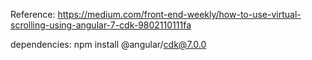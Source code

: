 Reference:
https://medium.com/front-end-weekly/how-to-use-virtual-scrolling-using-angular-7-cdk-9802110111fa

dependencies:
npm install @angular/cdk@7.0.0
